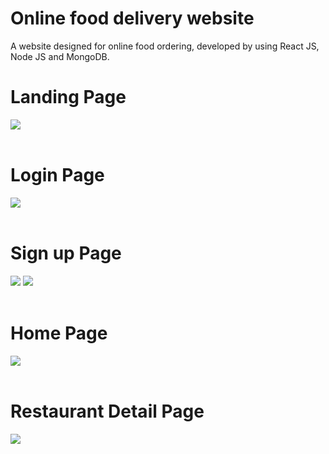 # Online food delivery website

A website designed for online food ordering, developed by using React JS, Node JS and MongoDB.

<h1>Landing Page</h1>
<img src="https://github.com/saske999cz/foodngo/blob/feature/user-account/src/image/landpage.png">

<br>
<br>
<h1>Login Page</h1>
<img src="https://github.com/saske999cz/foodngo/blob/feature/user-account/src/image/login.png">

<br>
<br>
<h1>Sign up Page</h1>
<img src="https://github.com/saske999cz/foodngo/blob/feature/user-account/src/image/signup.png">
<img src="https://github.com/saske999cz/foodngo/blob/feature/user-account/src/image/signup1.png">

<br>
<br>
<h1>Home Page</h1>
<img src="https://github.com/saske999cz/foodngo/blob/feature/user-account/src/image/food.png">

<br>
<br>
<h1>Restaurant Detail Page</h1>
<img src="https://github.com/saske999cz/foodngo/blob/feature/user-account/src/image/restaurant.png">
<br>


